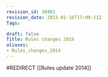 ```yaml
---
revision_id: 30401
revision_date: 2015-01-16T17:00:11Z
Tags:

draft: false
Title: Rules changes 2014
aliases:
- Rules_changes_2014
---
```

#REDIRECT [[Rules update 2014]]